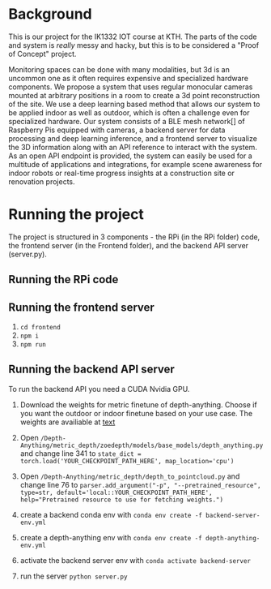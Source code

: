 # Background
This is our project for the IK1332 IOT course at KTH. The parts of the code and system is *really* messy and hacky, but this is to be considered a "Proof of Concept" project.

Monitoring spaces can be done with many modalities, but 3d is an uncommon one as it often requires expensive and specialized hardware components. We propose a system that uses regular monocular cameras mounted at arbitrary positions in a room to create a 3d point reconstruction of the site. We use a deep learning based method that allows our system to be applied indoor as well as outdoor, which is often a challenge even for specialized hardware. Our system consists of a BLE mesh network[] of Raspberry Pis equipped with cameras, a backend server for data processing and deep learning inference, and a frontend server to visualize the 3D information along with an API reference to interact with the system. As an open API endpoint is provided, the system can easily be used for a multitude of applications and integrations, for example scene awareness for indoor robots or real-time progress insights at a construction site or renovation projects.

# Running the project
The project is structured in 3 components - the RPi (in the RPi folder) code, the frontend server (in the Frontend folder), and the backend API server (server.py).

## Running the RPi code

## Running the frontend server
1. `cd frontend`
2. `npm i`
3. `npm run`

## Running the backend API server
To run the backend API you need a CUDA Nvidia GPU.

1. Download the weights for metric finetune of depth-anything. Choose if you want the outdoor or indoor finetune based on your use case. The weights are availiable at [text](https://huggingface.co/spaces/LiheYoung/Depth-Anything/tree/main/checkpoints_metric_depth)

2. Open `/Depth-Anything/metric_depth/zoedepth/models/base_models/depth_anything.py` and change line 341 to `state_dict = torch.load('YOUR_CHECKPOINT_PATH_HERE', map_location='cpu')`

3. Open `/Depth-Anything/metric_depth/depth_to_pointcloud.py` and change line 76 to `parser.add_argument("-p", "--pretrained_resource", type=str, default='local::YOUR_CHECKPOINT_PATH_HERE', help="Pretrained resource to use for fetching weights.")`

4. create a backend conda env with `conda env create -f backend-server-env.yml`
5. create a depth-anything env with `conda env create -f depth-anything-env.yml`
6. activate the backend server env with `conda activate backend-server`
7. run the server `python server.py`
